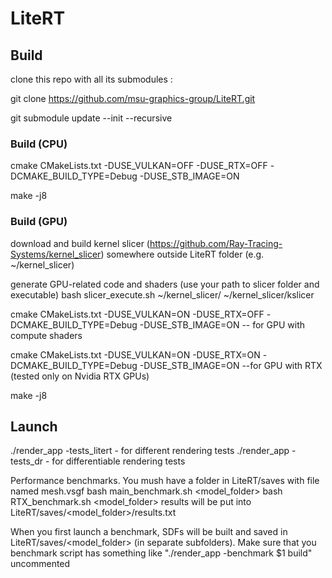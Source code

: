 # LiteRT

## Build
clone this repo with all its submodules :

git clone https://github.com/msu-graphics-group/LiteRT.git

git submodule update --init --recursive

### Build (CPU)

cmake CMakeLists.txt -DUSE_VULKAN=OFF -DUSE_RTX=OFF -DCMAKE_BUILD_TYPE=Debug -DUSE_STB_IMAGE=ON

make -j8

### Build (GPU)

download and build kernel slicer (https://github.com/Ray-Tracing-Systems/kernel_slicer) somewhere outside LiteRT folder (e.g. ~/kernel_slicer)

generate GPU-related code and shaders (use your path to slicer folder and executable)
bash slicer_execute.sh ~/kernel_slicer/ ~/kernel_slicer/kslicer 

cmake CMakeLists.txt -DUSE_VULKAN=ON -DUSE_RTX=OFF -DCMAKE_BUILD_TYPE=Debug -DUSE_STB_IMAGE=ON -- for GPU with compute shaders

cmake CMakeLists.txt -DUSE_VULKAN=ON -DUSE_RTX=ON -DCMAKE_BUILD_TYPE=Debug -DUSE_STB_IMAGE=ON --for GPU with RTX (tested only on Nvidia RTX GPUs)

make -j8

## Launch

./render_app -tests_litert - for different rendering tests
./render_app -tests_dr     - for differentiable rendering tests

Performance benchmarks. You mush have a folder in LiteRT/saves with file named mesh.vsgf
bash main_benchmark.sh <model_folder>
bash RTX_benchmark.sh  <model_folder>
results will be put into LiteRT/saves/<model_folder>/results.txt

When you first launch a benchmark, SDFs will be built and saved in
LiteRT/saves/<model_folder> (in separate subfolders). Make sure that you benchmark script has something like "./render_app -benchmark $1 build" uncommented